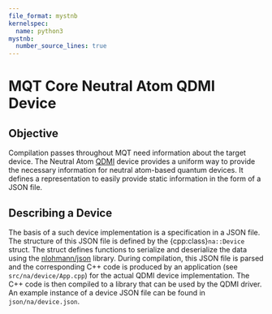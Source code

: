 ```yaml
---
file_format: mystnb
kernelspec:
  name: python3
mystnb:
  number_source_lines: true
---
```


# MQT Core Neutral Atom QDMI Device

## Objective

Compilation passes throughout MQT need information about the target device.
The Neutral Atom [QDMI](https://munich-quantum-software-stack.github.io/QDMI/) device provides a uniform way to provide the necessary information for neutral atom-based quantum devices.
It defines a representation to easily provide static information in the form of a JSON file.

## Describing a Device

The basis of a such device implementation is a specification in a JSON file.
The structure of this JSON file is defined by the {cpp:class}`na::Device` struct.
The struct defines functions to serialize and deserialize the data using the [nlohmann/json](https://json.nlohmann.me) library.
During compilation, this JSON file is parsed and the corresponding C++ code is produced by an application (see `src/na/device/App.cpp`) for the actual QDMI device implementation.
The C++ code is then compiled to a library that can be used by the QDMI driver.
An example instance of a device JSON file can be found in `json/na/device.json`.
